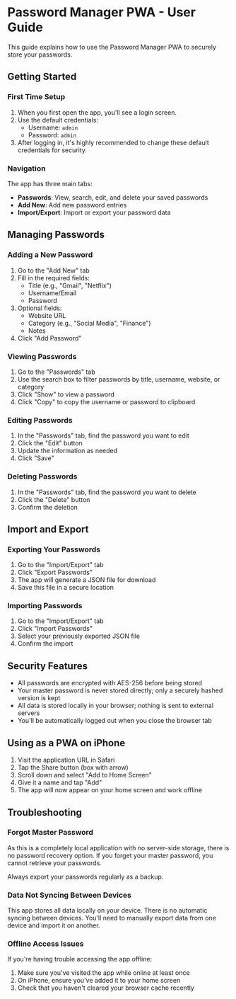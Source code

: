 # Password Manager PWA - User Guide

This guide explains how to use the Password Manager PWA to securely store your passwords.

## Getting Started

### First Time Setup

1. When you first open the app, you'll see a login screen.
2. Use the default credentials:
   - Username: `admin`
   - Password: `admin`
3. After logging in, it's highly recommended to change these default credentials for security.

### Navigation

The app has three main tabs:

- **Passwords**: View, search, edit, and delete your saved passwords
- **Add New**: Add new password entries
- **Import/Export**: Import or export your password data

## Managing Passwords

### Adding a New Password

1. Go to the "Add New" tab
2. Fill in the required fields:
   - Title (e.g., "Gmail", "Netflix")
   - Username/Email
   - Password
3. Optional fields:
   - Website URL
   - Category (e.g., "Social Media", "Finance")
   - Notes
4. Click "Add Password"

### Viewing Passwords

1. Go to the "Passwords" tab
2. Use the search box to filter passwords by title, username, website, or category
3. Click "Show" to view a password
4. Click "Copy" to copy the username or password to clipboard

### Editing Passwords

1. In the "Passwords" tab, find the password you want to edit
2. Click the "Edit" button
3. Update the information as needed
4. Click "Save"

### Deleting Passwords

1. In the "Passwords" tab, find the password you want to delete
2. Click the "Delete" button
3. Confirm the deletion

## Import and Export

### Exporting Your Passwords

1. Go to the "Import/Export" tab
2. Click "Export Passwords"
3. The app will generate a JSON file for download
4. Save this file in a secure location

### Importing Passwords

1. Go to the "Import/Export" tab
2. Click "Import Passwords"
3. Select your previously exported JSON file
4. Confirm the import

## Security Features

- All passwords are encrypted with AES-256 before being stored
- Your master password is never stored directly; only a securely hashed version is kept
- All data is stored locally in your browser; nothing is sent to external servers
- You'll be automatically logged out when you close the browser tab

## Using as a PWA on iPhone

1. Visit the application URL in Safari
2. Tap the Share button (box with arrow)
3. Scroll down and select "Add to Home Screen"
4. Give it a name and tap "Add"
5. The app will now appear on your home screen and work offline

## Troubleshooting

### Forgot Master Password

As this is a completely local application with no server-side storage, there is no password recovery option. If you forget your master password, you cannot retrieve your passwords.

Always export your passwords regularly as a backup.

### Data Not Syncing Between Devices

This app stores all data locally on your device. There is no automatic syncing between devices. You'll need to manually export data from one device and import it on another.

### Offline Access Issues

If you're having trouble accessing the app offline:

1. Make sure you've visited the app while online at least once
2. On iPhone, ensure you've added it to your home screen
3. Check that you haven't cleared your browser cache recently

